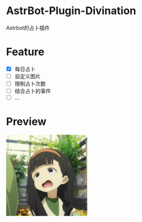 # AstrBot-Plugin-Divination

Astrbot的占卜插件

# Feature

- [x] 每日占卜
- [ ] 自定义图片
- [ ] 限制占卜次数
- [ ] 结合占卜的事件
- [ ] ...

# Preview

<img src="./pic/kajyu.jpg" alt="kajyu" style="zoom:25%;" />
